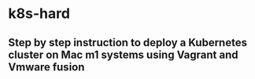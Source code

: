 # k8s-hard

## Step by step instruction to deploy a Kubernetes cluster on Mac m1 systems using Vagrant and Vmware fusion
